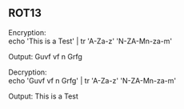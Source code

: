 ## ROT13

Encryption:  
    echo 'This is a Test' | tr 'A-Za-z' 'N-ZA-Mn-za-m'

Output: Guvf vf n Grfg

Decryption:  
    echo 'Guvf vf n Grfg' | tr 'A-Za-z' 'N-ZA-Mn-za-m'

Output: This is a Test